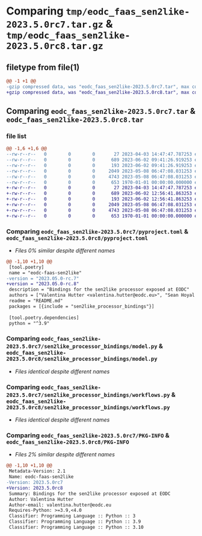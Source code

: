 # Comparing `tmp/eodc_faas_sen2like-2023.5.0rc7.tar.gz` & `tmp/eodc_faas_sen2like-2023.5.0rc8.tar.gz`

## filetype from file(1)

```diff
@@ -1 +1 @@
-gzip compressed data, was "eodc_faas_sen2like-2023.5.0rc7.tar", max compression
+gzip compressed data, was "eodc_faas_sen2like-2023.5.0rc8.tar", max compression
```

## Comparing `eodc_faas_sen2like-2023.5.0rc7.tar` & `eodc_faas_sen2like-2023.5.0rc8.tar`

### file list

```diff
@@ -1,6 +1,6 @@
--rw-r--r--   0        0        0       27 2023-04-03 14:47:47.787253 eodc_faas_sen2like-2023.5.0rc7/README.md
--rw-r--r--   0        0        0      689 2023-06-02 09:41:26.919253 eodc_faas_sen2like-2023.5.0rc7/pyproject.toml
--rw-r--r--   0        0        0      193 2023-06-02 09:41:26.919253 eodc_faas_sen2like-2023.5.0rc7/sen2like_processor_bindings/__init__.py
--rw-r--r--   0        0        0     2049 2023-05-08 06:47:08.031253 eodc_faas_sen2like-2023.5.0rc7/sen2like_processor_bindings/model.py
--rw-r--r--   0        0        0     4743 2023-05-08 06:47:08.031253 eodc_faas_sen2like-2023.5.0rc7/sen2like_processor_bindings/workflows.py
--rw-r--r--   0        0        0      653 1970-01-01 00:00:00.000000 eodc_faas_sen2like-2023.5.0rc7/PKG-INFO
+-rw-r--r--   0        0        0       27 2023-04-03 14:47:47.787253 eodc_faas_sen2like-2023.5.0rc8/README.md
+-rw-r--r--   0        0        0      689 2023-06-02 12:56:41.863253 eodc_faas_sen2like-2023.5.0rc8/pyproject.toml
+-rw-r--r--   0        0        0      193 2023-06-02 12:56:41.863253 eodc_faas_sen2like-2023.5.0rc8/sen2like_processor_bindings/__init__.py
+-rw-r--r--   0        0        0     2049 2023-05-08 06:47:08.031253 eodc_faas_sen2like-2023.5.0rc8/sen2like_processor_bindings/model.py
+-rw-r--r--   0        0        0     4743 2023-05-08 06:47:08.031253 eodc_faas_sen2like-2023.5.0rc8/sen2like_processor_bindings/workflows.py
+-rw-r--r--   0        0        0      653 1970-01-01 00:00:00.000000 eodc_faas_sen2like-2023.5.0rc8/PKG-INFO
```

### Comparing `eodc_faas_sen2like-2023.5.0rc7/pyproject.toml` & `eodc_faas_sen2like-2023.5.0rc8/pyproject.toml`

 * *Files 0% similar despite different names*

```diff
@@ -1,10 +1,10 @@
 [tool.poetry]
 name = "eodc-faas-sen2like"
-version = "2023.05.0-rc.7"
+version = "2023.05.0-rc.8"
 description = "Bindings for the sen2like processor exposed at EODC"
 authors = ["Valentina Hutter <valentina.hutter@eodc.eu>", "Sean Hoyal <sean.hoyal@eodc.eu>", "Lukas Weidenholzer <lukas.weidenholzer@eodc.eu>"]
 readme = "README.md"
 packages = [{include = "sen2like_processor_bindings"}]
 
 [tool.poetry.dependencies]
 python = "^3.9"
```

### Comparing `eodc_faas_sen2like-2023.5.0rc7/sen2like_processor_bindings/model.py` & `eodc_faas_sen2like-2023.5.0rc8/sen2like_processor_bindings/model.py`

 * *Files identical despite different names*

### Comparing `eodc_faas_sen2like-2023.5.0rc7/sen2like_processor_bindings/workflows.py` & `eodc_faas_sen2like-2023.5.0rc8/sen2like_processor_bindings/workflows.py`

 * *Files identical despite different names*

### Comparing `eodc_faas_sen2like-2023.5.0rc7/PKG-INFO` & `eodc_faas_sen2like-2023.5.0rc8/PKG-INFO`

 * *Files 2% similar despite different names*

```diff
@@ -1,10 +1,10 @@
 Metadata-Version: 2.1
 Name: eodc-faas-sen2like
-Version: 2023.5.0rc7
+Version: 2023.5.0rc8
 Summary: Bindings for the sen2like processor exposed at EODC
 Author: Valentina Hutter
 Author-email: valentina.hutter@eodc.eu
 Requires-Python: >=3.9,<4.0
 Classifier: Programming Language :: Python :: 3
 Classifier: Programming Language :: Python :: 3.9
 Classifier: Programming Language :: Python :: 3.10
```

